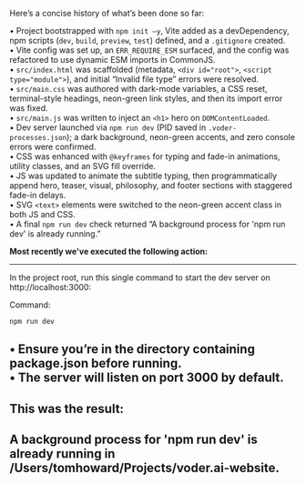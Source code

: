 Here’s a concise history of what’s been done so far:

• Project bootstrapped with `npm init –y`, Vite added as a devDependency, npm scripts (`dev`, `build`, `preview`, `test`) defined, and a `.gitignore` created.  
• Vite config was set up, an `ERR_REQUIRE_ESM` surfaced, and the config was refactored to use dynamic ESM imports in CommonJS.  
• `src/index.html` was scaffolded (metadata, `<div id="root">`, `<script type="module">`), and initial “Invalid file type” errors were resolved.  
• `src/main.css` was authored with dark-mode variables, a CSS reset, terminal-style headings, neon-green link styles, and then its import error was fixed.  
• `src/main.js` was written to inject an `<h1>` hero on `DOMContentLoaded`.  
• Dev server launched via `npm run dev` (PID saved in `.voder-processes.json`); a dark background, neon-green accents, and zero console errors were confirmed.  
• CSS was enhanced with `@keyframes` for typing and fade-in animations, utility classes, and an SVG fill override.  
• JS was updated to animate the subtitle typing, then programmatically append hero, teaser, visual, philosophy, and footer sections with staggered fade-in delays.  
• SVG `<text>` elements were switched to the neon-green accent class in both JS and CSS.  
• A final `npm run dev` check returned “A background process for 'npm run dev' is already running.”

**Most recently we've executed the following action:**

---
In the project root, run this single command to start the dev server on http://localhost:3000:

Command:
```
npm run dev
```

• Ensure you’re in the directory containing package.json before running.  
• The server will listen on port 3000 by default.
---

**This was the result:**
---
A background process for 'npm run dev' is already running in /Users/tomhoward/Projects/voder.ai-website.
---
